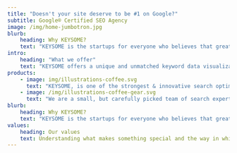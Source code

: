 ```yaml
---
title: "Doesn't your site deserve to be #1 on Google?"
subtitle: Google® Certified SEO Agency
image: /img/home-jumbotron.jpg
blurb:
    heading: Why KEYSOME?
    text: "KEYSOME is the startups for everyone who believes that great ideas deserve its best. We tackle the most challenging problems & build products that have real impact. We turn any real-world use-cases into enduring products & passionately crafted platforms. Intelligent marketing solutions are at the heart of everything we do."
intro:
    heading: "What we offer"
    text: "KEYSOME offers a unique and unmatched keyword data visualization, competitor analysis and link research. With a well-trained team and robust process, we offer our clients a wide range of search optimization-related services, supplemented by industry-ready search strategies."
products:
    - image: img/illustrations-coffee.svg
      text: "KEYSOME, is one of the strongest & innovative search optimization agency. We're pround to care to make a social impact and support local communities. Check our blogs, or contact us directly to learn more about us."
    - image: /img/illustrations-coffee-gear.svg
      text: "We are a small, but carefully picked team of search experts armed with the right gear and tools for every kind of experience level. No matter if your company is small or big, we just want to bring you value-for-money services."
blurb:
    heading: Why KEYSOME?
    text: "KEYSOME is the startups for everyone who believes that great ideas deserve its best. We tackle the most challenging problems & build products that have real impact. We turn any real-world use-cases into enduring products & passionately crafted platforms. Intelligent marketing solutions are at the heart of everything we do."
values:
    heading: Our values
    text: Understanding what makes something special and the way in which it answers real and perceived needs — the brand's values — is essential in creating a successful brand. No idea is a bad idea. Its an exciting activity full of hope and promise, full of expectations. Get it right and you are one third of the way there.
---
```


